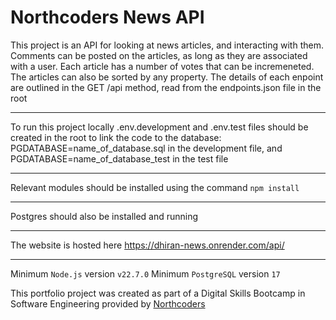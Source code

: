 # Northcoders News API

This project is an API for looking at news articles, and interacting with them. Comments can be posted on the articles, as long as they are associated with a user. Each article has a number of votes that can be incremeneted. The articles can also be sorted by any property. The details of each enpoint are outlined in the GET /api method, read from the endpoints.json file in the root

---

To run this project locally .env.development and .env.test files should be created in the root to link the code to the database: PGDATABASE=name_of_database.sql in the development file, and PGDATABASE=name_of_database_test in the test file

---

Relevant modules should be installed using the command `npm install`

---

Postgres should also be installed and running

---

The website is hosted here https://dhiran-news.onrender.com/api/

---

Minimum `Node.js` version `v22.7.0`
Minimum `PostgreSQL` version `17`

This portfolio project was created as part of a Digital Skills Bootcamp in Software Engineering provided by [Northcoders](https://northcoders.com/)
